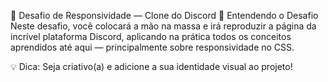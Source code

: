 🎯 Desafio de Responsividade — Clone do Discord
📖 Entendendo o Desafio
Neste desafio, você colocará a mão na massa e irá reproduzir a página da incrível plataforma Discord, aplicando na prática todos os conceitos aprendidos até aqui — principalmente sobre responsividade no CSS.

💡 Dica: Seja criativo(a) e adicione a sua identidade visual ao projeto!
